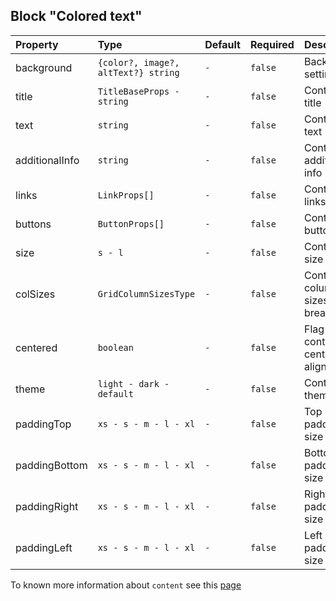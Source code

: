 ## Block "Colored text"

| Property       | Type                                | Default | Required | Description                           |
| :------------- | :---------------------------------- | :------ | :------- | :------------------------------------ |
| background     | `{color?, image?, altText?} string` | `-`     | `false`  | Background settings                   |
| title          | `TitleBaseProps - string`           | `-`     | `false`  | Content title                         |
| text           | `string`                            | `-`     | `false`  | Content text                          |
| additionalInfo | `string`                            | `-`     | `false`  | Content additional info               |
| links          | `LinkProps[]`                       | `-`     | `false`  | Content links                         |
| buttons        | `ButtonProps[]`                     | `-`     | `false`  | Content buttons                       |
| size           | `s - l`                             | `-`     | `false`  | Content size                          |
| colSizes       | `GridColumnSizesType`               | `-`     | `false`  | Content columns sizes for breakpoints |
| centered       | `boolean`                           | `-`     | `false`  | Flag for content for center alignment |
| theme          | `light - dark - default`            | `-`     | `false`  | Content theme                         |
| paddingTop     | `xs - s - m - l - xl`               | `-`     | `false`  | Top padding size                      |
| paddingBottom  | `xs - s - m - l - xl`               | `-`     | `false`  | Bottom padding size                   |
| paddingRight   | `xs - s - m - l - xl`               | `-`     | `false`  | Right padding size                    |
| paddingLeft    | `xs - s - m - l - xl`               | `-`     | `false`  | Left padding size                     |

To known more information about `content` see this [page](https://preview.yandexcloud.dev/page-constructor/?path=/story/components-content--default)
